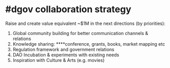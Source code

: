 # \#dgov collaboration strategy

Raise and create value equivalent ~$1M in the next directions \(by priorities\):

1. Global community building for better communication channels & relations
2. Knowledge sharing: ****conference, grants, books, market mapping etc
3. Regulation framework and government relations
4. DAO Incubation & experiments with existing needs
5. Inspiration with Culture & Arts \(e.g. movies\)

